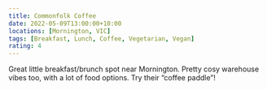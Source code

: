 ```yaml
---
title: Commonfolk Coffee
date: 2022-05-09T13:00:00+10:00
locations: [Mornington, VIC]
tags: [Breakfast, Lunch, Coffee, Vegetarian, Vegan]
rating: 4
---
```


Great little breakfast/brunch spot near Mornington. Pretty cosy warehouse vibes too, with a lot of food options. Try their “coffee paddle”!